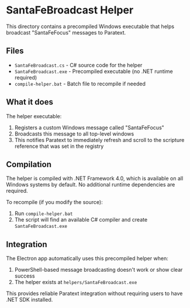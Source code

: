 # SantaFeBroadcast Helper

This directory contains a precompiled Windows executable that helps broadcast "SantaFeFocus" messages to Paratext.

## Files

- `SantaFeBroadcast.cs` - C# source code for the helper
- `SantaFeBroadcast.exe` - Precompiled executable (no .NET runtime required)
- `compile-helper.bat` - Batch file to recompile if needed

## What it does

The helper executable:
1. Registers a custom Windows message called "SantaFeFocus"
2. Broadcasts this message to all top-level windows
3. This notifies Paratext to immediately refresh and scroll to the scripture reference that was set in the registry

## Compilation

The helper is compiled with .NET Framework 4.0, which is available on all Windows systems by default. No additional runtime dependencies are required.

To recompile (if you modify the source):
1. Run `compile-helper.bat`
2. The script will find an available C# compiler and create `SantaFeBroadcast.exe`

## Integration

The Electron app automatically uses this precompiled helper when:
1. PowerShell-based message broadcasting doesn't work or show clear success
2. The helper exists at `helpers/SantaFeBroadcast.exe`

This provides reliable Paratext integration without requiring users to have .NET SDK installed.
